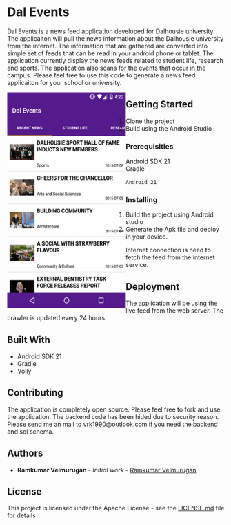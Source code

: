 # Dal Events

Dal Events is a news feed application developed for Dalhousie university. The applicaiton will pull the news information
about the Dalhousie university from the internet.
The information that are gathered are converted into simple set of feeds that can be read in your android phone or tablet. The application currently display the news feeds related to student life, research and sports. The application also scans for the events that occur in the campus. Please feel free to use this code to generate a news feed applicaiton for your school or university.



<a href="url"><img src="https://github.com/spkdroid/Dal-Events/blob/master/screenshot/1.png" align="left" height="500" width="275" ></a>


## Getting Started

1) Clone the project <br>
2) Build using the Android Studio <br>

### Prerequisities

Android SDK 21 <br>
Gradle <br>

```
Android 21 
```

### Installing

1) Build the project using Android studio <br>
2) Generate the Apk file and deploy in your device. <br>

Internet connection is need to fetch the feed from the internet service.

## Deployment

The application will be using the live feed from the web server. The crawler is updated every 24 hours.

## Built With

* Android SDK 21
* Gradle
* Volly

## Contributing

The application is completely open source. Please feel free to fork and use the application. The backend code has been 
hided due to security reason. Please send me an mail to vrk1990@outlook.com if you need the backend and sql schema.


## Authors

* **Ramkumar Velmurugan** - *Initial work* - [Ramkumar Velmurugan](https://github.com/spkdroid)


## License

This project is licensed under the Apache License - see the [LICENSE.md](LICENSE.md) file for details


